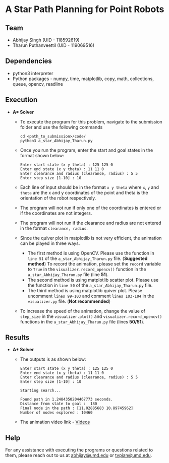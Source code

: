 # A Star Path Planning for Point Robots

## Team

* Abhijay Singh (UID - 118592619)
* Tharun Puthanveettil (UID - 119069516)

## Dependencies

* python3 interpreter
* Python packages - numpy, time, matplotlib, copy, math, collections, queue, opencv, readline

## Execution

* **A\* Solver** 
    
    - To execute the program for this problem, navigate to the submission folder and use the following commands
        ```
        cd <path_to_submission>/code/
        python3 a_star_Abhijay_Tharun.py
        ```

    - Once you run the program, enter the start and goal states in the format shown below:
        ```
        Enter start state (x y theta) : 125 125 0
        Enter end state (x y theta) : 11 11 0
        Enter clearance and radius (clearance, radius) : 5 5
        Enter step size [1-10] : 10
        ```

    - Each line of input should be in the format `x y theta` where `x`, `y` and `theta` are the x and y coordinates of the point and theta is the orientation of the robot respectively.
    
    - The program will not run if only one of the coordinates is entered or if the coordinates are not integers.
    
    - The program will not run if the clearance and radius are not entered in the format `clearance, radius`.

    - Since the quiver plot in matplotlib is not very efficient, the animation can be played in three ways.
        - The first method is using OpenCV. Please use the function in `line 51` of the `a_star_Abhijay_Tharun.py` file. (**Suggested method**) To record the animation, please set the `record` variable to `True` in the `visualizer.record_opencv()` function in the `a_star_Abhijay_Tharun.py` file (line **51**).
        - The second method is using matplotlib scatter plot. Please use the function in `line 50` of the `a_star_Abhijay_Tharun.py` file.
        - The third method is using matplotlib quiver plot. Please uncomment `lines 99-103` and comment `lines 103-104` in the `visualizer.py` file. (**Not recommended**)

    - To increase the speed of the animation, change the value of `step_size` in the `visualizer.plot()` and `visualizer.record_opencv()` functions in the `a_star_Abhijay_Tharun.py` file (lines **50/51**).
    

## Results
* **A\* Solver** 
    
    - The outputs is as shown below:
        ```
        Enter start state (x y theta) : 125 125 0
        Enter end state (x y theta) : 11 11 0
        Enter clearance and radius (clearance, radius) : 5 5
        Enter step size [1-10] : 10

        Starting search...

        Found path in 1.2484350204467773 seconds.
        Distance from state to goal :  180
        Final node in the path : [11.02885683 10.89745962]
        Number of nodes explored : 10460
        ```
    
    - The animation video link - [Videos](https://drive.google.com/drive/folders/10thXvk4uNb31oMe0pjVKG6o6Dnd6WHWf?usp=share_link)

## Help
For any assistance with executing the programs or questions related to them, please reach out to us at abhijay@umd.edu or tvpian@umd.edu.
